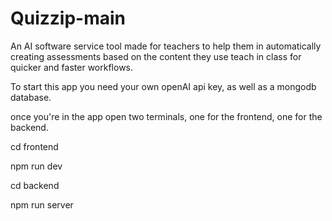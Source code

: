 # Quizzip-main

An AI software service tool made for teachers to help them in automatically creating assessments based on the content they use teach in class for quicker and faster workflows.

To start this app you need your own openAI api key, as well as a mongodb database.

once you're in the app open two terminals, one for the frontend, one for the backend.

cd frontend

npm run dev

cd backend

npm run server
